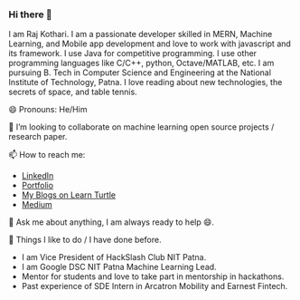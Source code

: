 ### Hi there 👋

I am Raj Kothari. I am a passionate developer skilled in MERN, Machine Learning, and Mobile app development and love to work with javascript and its framework. I use Java for competitive programming. I use other programming languages like C/C++, python, Octave/MATLAB, etc. I am pursuing B. Tech in Computer Science and Engineering at the National Institute of Technology, Patna. I love reading about new technologies, the secrets of space, and table tennis.

😄 Pronouns: He/Him

👯 I’m looking to collaborate on machine learning open source projects / research paper.

📫 How to reach me:

- [LinkedIn](https://www.linkedin.com/in/rajkothari634/)
- [Portfolio](https://adoring-jang-208af6.netlify.app/)
- [My Blogs on Learn Turtle](https://learnturtle.co/author/raj-kothari/)
- [Medium](https://rajkothari634.medium.com/)

💬 Ask me about anything, I am always ready to help 😄.

🌱 Things I like to do / I have done before.

- I am Vice President of HackSlash Club NIT Patna.
- I am Google DSC NIT Patna Machine Learning Lead.
- Mentor for students and love to take part in mentorship in hackathons.
- Past experience of SDE Intern in Arcatron Mobility and Earnest Fintech.

<!--
**rajkothari634/rajkothari634** is a ✨ _special_ ✨ repository because its `README.md` (this file) appears on your GitHub profile.

Here are some ideas to get you started:

- 🔭 I’m currently working as Software Development Engineer Intern.
- 🌱 I’m currently learning ...
- 👯 I’m looking to collaborate on ...
- 🤔 I’m looking for help with ...
- 💬 Ask me about ...
- 📫 How to reach me: ...
- 😄 Pronouns: ...
- ⚡ Fun fact: ...
-->
